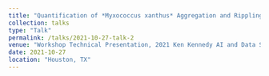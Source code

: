 ```yaml
---
title: "Quantification of *Myxococcus xanthus* Aggregation and Rippling Behaviors: Deep-Learning Transformation of Phase-Contrast into Fluorescence Microscopy Images"
collection: talks
type: "Talk"
permalink: /talks/2021-10-27-talk-2
venue: "Workshop Technical Presentation, 2021 Ken Kennedy AI and Data Science Conference"
date: 2021-10-27
location: "Houston, TX"
---
```


